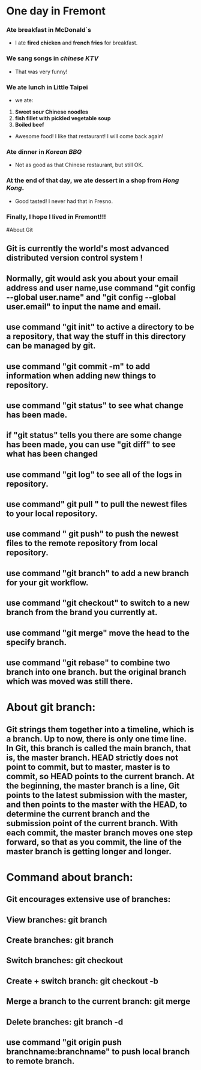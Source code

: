 # One day in Fremont
### Ate breakfast in McDonald`s
* I ate __fired chicken__ and **french fries** for breakfast.
### We sang songs in *chinese KTV*
- That was very funny!
### We ate lunch in **Little Taipei**
- we ate:
1. **Sweet sour Chinese noodles**
2. **fish fillet with pickled vegetable soup**
3. __Boiled beef__
- Awesome food! I like that restaurant! I will come back again!
### Ate dinner in *Korean BBQ*
- Not as good as that Chinese restaurant, but still OK.
### At the end of that day, we ate dessert in a shop from *Hong Kong*.
* Good tasted! I never had that in Fresno.
### Finally, I hope I lived in Fremont!!!
#About Git
## Git is currently the world's most advanced distributed version control system !
## Normally, git would ask you about your email address and user name,use command "git config --global user.name" and "git config --global user.email" to input the name and email.
## use command "git init" to active a directory to be a repository, that way the stuff in this directory can be managed by git.
## use command "git commit -m" to add information when adding new things to repository.
## use command "git status" to see what change has been made.
## if "git status" tells you there are some change has been made, you can use "git diff" to see what has been changed
## use command "git log" to see all of the logs in repository.
## use command" git pull " to pull the newest files to your local repository.
## use command " git push" to push the newest files to the remote repository from local repository.
## use command "git branch" to add a new branch for your git workflow.
## use command "git checkout" to switch to a new branch from the brand you currently at.
## use command "git merge" move the head to the specify branch.
## use command "git rebase" to combine two branch into one branch. but the original branch which was moved was still there.
# About git branch:
 ## Git strings them together into a timeline, which is a branch. Up to now, there is only one time line. In Git, this branch is called the main branch, that is, the master branch. HEAD strictly does not point to commit, but to master, master is to commit, so HEAD points to the current branch. At the beginning, the master branch is a line, Git points to the latest submission with the master, and then points to the master with the HEAD, to determine the current branch and the submission point of the current branch. With each commit, the master branch moves one step forward, so that as you commit, the line of the master branch is getting longer and longer.
# Command about branch:
## Git encourages extensive use of branches:
## View branches: git branch
## Create branches: git branch <name>
## Switch branches: git checkout <name>
## Create + switch branch: git checkout -b <name>
## Merge a branch to the current branch: git merge <name>
## Delete branches: git branch -d <name>
## use command "git origin push branchname:branchname" to push local branch to remote branch.